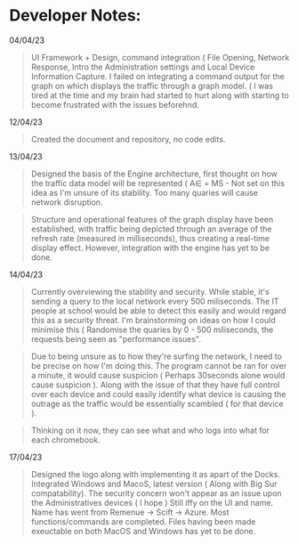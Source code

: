 # Developer Notes:

04/04/23 

> UI Framework + Design, command integration ( File Opening, Network Response, Intro the Administration settings and Local Device Information Capture. I failed on integrating a command output for the graph on which displays the traffic through a graph model. ( I was tired at the time and my brain had started to hurt along with starting to become frustrated with the issues beforehnd. 

12/04/23

> Created the document and repository, no code edits. 

13/04/23

> Designed the basis of the Engine architecture, first thought on how the traffic data model will be represented ( A∈ = MS  - Not set on this idea as I'm unsure of its stability. Too many quaries will cause network disruption. 

> Structure and operational features of the graph display have been established, with traffic being depicted through an average of the refresh rate (measured in milliseconds), thus creating a real-time display effect. However, integration with the engine has yet to be done.

14/04/23 

> Currently overviewing the stability and security. While stable, it's sending a query to the local network every 500 miliseconds. The IT people at school would be able to detect this easily and would regard this as a security threat.  I'm brainstorming on ideas on how I could minimise this ( Randomise the quaries by 0 - 500 miliseconds, the requests being seen as "performance issues".

> Due to being unsure as to how they're surfing the network, I need to be precise on how I'm doing this. The program cannot be ran for over a minute, it would cause suspicion ( Perhaps 30seconds alone would cause suspicion ). Along with the issue of that they have full control over each device and could easily identify what device is causing the outrage as the traffic would be essentially scambled ( for that device ). 

> Thinking on it now, they can see what and who logs into what for each chromebook.

17/04/23

> Designed the logo along with implementing it as apart of the Docks. Integrated Windows and MacoS, latest version ( Along with Big Sur compatability).
> The security concern won't appear as an issue upon the Administratives devices ( I hope )
> Still iffy on the UI and name. Name has went from Remenue -> Scift -> Azure. 
> Most functions/commands are completed. Files having been made exeuctable on both MacOS and Windows has yet to be done. 
